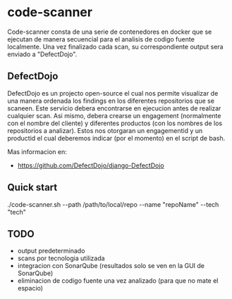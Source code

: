 # code-scanner
Code-scanner consta de una serie de contenedores en docker que se ejecutan de manera secuencial para el analisis de codigo fuente localmente. Una vez finalizado cada scan, su correspondiente output sera enviado a "DefectDojo".

## DefectDojo
DefectDojo es un projecto open-source el cual nos permite visualizar de una manera ordenada los findings en los diferentes repositorios que se scaneen.
Este servicio debera encontrarse en ejecucion antes de realizar cualquier scan.
Asi mismo, debera crearse un engagement (normalmente con el nombre del cliente) y diferentes productos (con los nombres de los repositorios a analizar). Estos nos otorgaran un engagementid y un productid el cual deberemos indicar (por el momento) en el script de bash.

Mas informacion en:
- https://github.com/DefectDojo/django-DefectDojo


## Quick start
./code-scanner.sh --path /path/to/local/repo --name "repoName" --tech "tech"

## TODO
- output predeterminado
- scans por tecnologia utilizada
- integracion con SonarQube (resultados solo se ven en la GUI de SonarQube)
- eliminacion de codigo fuente una vez analizado (para que no mate el espacio)
